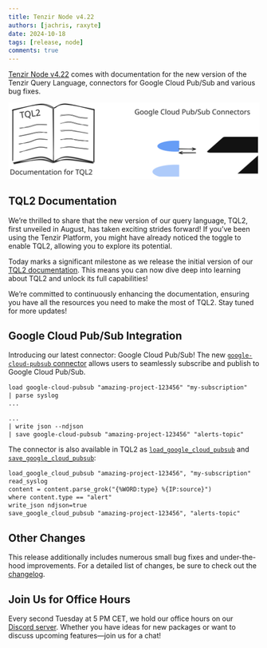 ```yaml
---
title: Tenzir Node v4.22
authors: [jachris, raxyte]
date: 2024-10-18
tags: [release, node]
comments: true
---
```


[Tenzir Node v4.22][github-release] comes with documentation for the new version
of the Tenzir Query Language, connectors for Google Cloud Pub/Sub and various
bug fixes.

![Tenzir Node v4.22](tenzir-node-v4.22.excalidraw.svg)

[github-release]: https://github.com/tenzir/tenzir/releases/tag/v4.22.0

<!-- truncate -->

## TQL2 Documentation

We’re thrilled to share that the new version of our query language, TQL2, first
unveiled in August, has taken exciting strides forward! If you’ve been using the
Tenzir Platform, you might have already noticed the toggle to enable TQL2,
allowing you to explore its potential.

Today marks a significant milestone as we release the initial version of our
[TQL2 documentation](../tql2/operators). This means you can now dive deep into
learning about TQL2 and unlock its full capabilities!

We’re committed to continuously enhancing the documentation, ensuring you have
all the resources you need to make the most of TQL2. Stay tuned for more
updates!

## Google Cloud Pub/Sub Integration

Introducing our latest connector: Google Cloud Pub/Sub! The new
[`google-cloud-pubsub` connector](../next/connectors/google_cloud_pubsub) allows
users to seamlessly subscribe and publish to Google Cloud Pub/Sub.


```text{0} title="Subscribe to 'my-subscription'"
load google-cloud-pubsub "amazing-project-123456" "my-subscription"
| parse syslog
...
```

```text{0} title="Publish events to 'alerts-topic'"
...
| write json --ndjson
| save google-cloud-pubsub "amazing-project-123456" "alerts-topic"
```

The connector is also available in TQL2 as
[`load_google_cloud_pubsub`](../tql2/operators/load_google_cloud_pubsub) and
[`save_google_cloud_pubsub`](../tql2/operators/save_google_cloud_pubsub):

```tql title="Using Tenzir to filter and convert events"
load_google_cloud_pubsub "amazing-project-123456", "my-subscription"
read_syslog
content = content.parse_grok("{%WORD:type} %{IP:source}")
where content.type == "alert"
write_json ndjson=true
save_google_cloud_pubsub "amazing-project-123456", "alerts-topic"
```

## Other Changes

This release additionally includes numerous small bug fixes and under-the-hood
improvements. For a detailed list of changes, be sure to check out the
[changelog][changelog].

## Join Us for Office Hours

Every second Tuesday at 5 PM CET, we hold our office hours on our [Discord
server][discord]. Whether you have ideas for new packages or want to discuss
upcoming features—join us for a chat!

[discord]: /discord
[changelog]: /changelog#v4220
